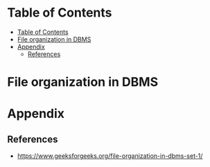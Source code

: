 <!-- TOC titleSize:1 tabSpaces:2 depthFrom:1 depthTo:6 withLinks:1 updateOnSave:1 orderedList:0 skip:0 title:1 charForUnorderedList:* -->
# Table of Contents
- [Table of Contents](#table-of-contents)
- [File organization in DBMS](#file-organization-in-dbms)
- [Appendix](#appendix)
  - [References](#references)
<!-- /TOC -->

# File organization in DBMS

# Appendix
## References
* https://www.geeksforgeeks.org/file-organization-in-dbms-set-1/